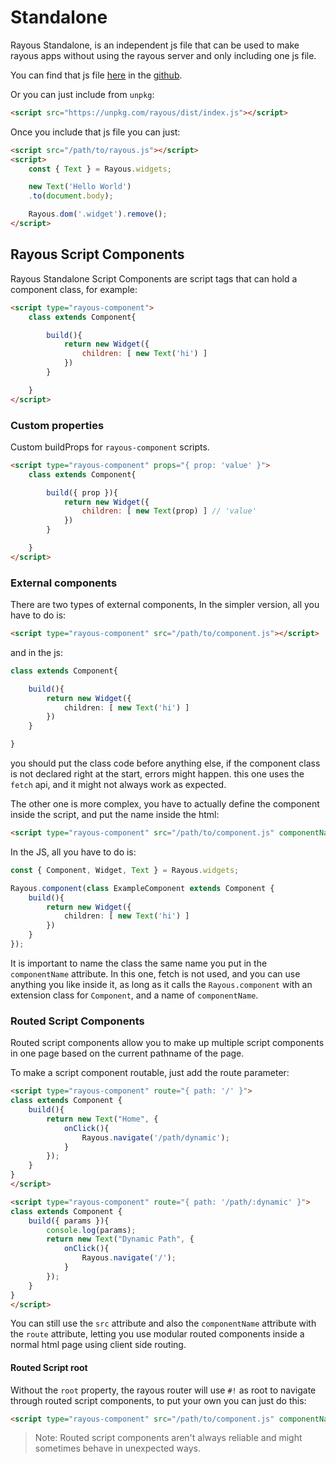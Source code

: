 # Standalone
Rayous Standalone, is an independent js file that can be used to make rayous apps without using the rayous server and only including one js file.

You can find that js file [here](https://raw.githubusercontent.com/kevinJ045/guilib/main/dist/index.js) in the [github](https://github.com/kevinJ045/guilib/blob/main/dist/index.js).

Or you can just include from `unpkg`:
```html
<script src="https://unpkg.com/rayous/dist/index.js"></script>
```

Once you include that js file you can just:
```html
<script src="/path/to/rayous.js"></script>
<script>
	const { Text } = Rayous.widgets;

	new Text('Hello World')
	.to(document.body);

	Rayous.dom('.widget').remove();
</script>
```

## Rayous Script Components
Rayous Standalone Script Components are script tags that can hold a component class, for example:
```html
<script type="rayous-component">
	class extends Component{

		build(){
			return new Widget({
				children: [ new Text('hi') ]
			})
		}

	}
</script>
```

### Custom properties
Custom buildProps for `rayous-component` scripts.
```html
<script type="rayous-component" props="{ prop: 'value' }">
	class extends Component{

		build({ prop }){
			return new Widget({
				children: [ new Text(prop) ] // 'value'
			})
		}

	}
</script>
```

### External components
There are two types of external components,
In the simpler version, all you have to do is:
```html
<script type="rayous-component" src="/path/to/component.js"></script>
```
and in the js:
```ts
class extends Component{

	build(){
		return new Widget({
			children: [ new Text('hi') ]
		})
	}

}
```
you should put the class code before anything else, if the component class is not declared
right at the start, errors might happen. this one uses the `fetch` api, and it might not always work as expected.

The other one is more complex, you have to actually define the component inside the script, and put the name inside the html:
```html
<script type="rayous-component" src="/path/to/component.js" componentName="ExampleComponent"></script>
```
In the JS, all you have to do is:
```ts
const { Component, Widget, Text } = Rayous.widgets; 

Rayous.component(class ExampleComponent extends Component {
	build(){
		return new Widget({
			children: [ new Text('hi') ]
		})
	}
});
```
It is important to name the class the same name you put in the `componentName` attribute. In this one, fetch is not used, and you can use anything you like inside it, as long as it calls the `Rayous.component` with an extension class for `Component`, and a name of `componentName`.

### Routed Script Components
Routed script components allow you to make up multiple script components in one page based on the current pathname of the page.

To make a script component routable, just add the route parameter:
```html
<script type="rayous-component" route="{ path: '/' }">
class extends Component {
	build(){
		return new Text("Home", {
			onClick(){
				Rayous.navigate('/path/dynamic');
			}
		});
	}
}
</script>

<script type="rayous-component" route="{ path: '/path/:dynamic' }">
class extends Component {
	build({ params }){
		console.log(params);
		return new Text("Dynamic Path", {
			onClick(){
				Rayous.navigate('/');
			}
		});
	}
}
</script>
```
You can still use the `src` attribute and also the `componentName` attribute with the `route` attribute, letting you use modular routed components inside a normal html page using client side routing.

#### Routed Script root
Without the `root` property, the rayous router will use `#!` as root to navigate through routed script components, to put your own you can just do this:
```html
<script type="rayous-component" src="/path/to/component.js" componentName="ExampleRoutedComponent" route="{ path: '/path/name', root: location.origin }"></script>
```
> Note: Routed script components aren't always reliable and might sometimes behave in unexpected ways.
